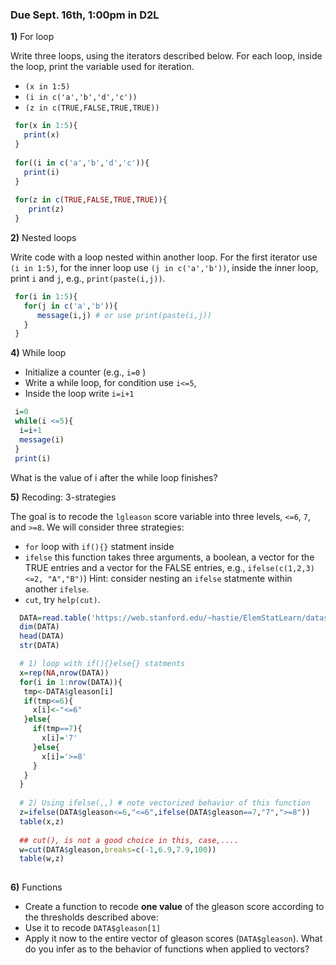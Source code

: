### Due Sept. 16th, 1:00pm in D2L


**1)** For loop

Write three loops, using the iterators described below. For each loop, inside the loop, print the variable used for iteration.

  - `(x in 1:5)`
  - `(i in c('a','b','d','c'))`
  - `(z in c(TRUE,FALSE,TRUE,TRUE))`
  
 ```r
  for(x in 1:5){
    print(x)
  }
  
  for((i in c('a','b','d','c')){
    print(i)
  }
  
  for(z in c(TRUE,FALSE,TRUE,TRUE)){ 
     print(z)
  }
 ```
**2)** Nested loops

Write code with a loop nested within another loop. For the first iterator use `(i in 1:5)`, for the inner loop use `(j in c('a','b'))`, inside the inner loop, print `i` and `j`, e.g., `print(paste(i,j))`.

```r
 for(i in 1:5){
   for(j in c('a','b')){
      message(i,j) # or use print(paste(i,j))
   }
 }

```

**4)** While loop

   - Initialize a counter (e.g., `i=0` )
   - Write a while loop, for condition use `i<=5`,
   - Inside the loop write `i=i+1`

```r
 i=0
 while(i <=5){
  i=i+1
  message(i)
 }
 print(i)
```
 What is the value of i after the while loop finishes?
 
 **5)**  Recoding: 3-strategies
 
 The goal is to recode the `lgleason` score variable into three levels, `<=6`, `7`, and `>=8`. We will consider three strategies: 
   - `for` loop with `if(){}` statment inside
   - `ifelse` this function takes three arguments, a boolean, a vector for the TRUE entries and a vector for the FALSE entries, e.g., `ifelse(c(1,2,3)<=2, "A","B")`) 
      Hint: consider nesting an `ifelse` statmente within another `ifelse`.
   - `cut`, try `help(cut)`.
 
 ```r
   DATA=read.table('https://web.stanford.edu/~hastie/ElemStatLearn/datasets/prostate.data') 
   dim(DATA)
   head(DATA)
   str(DATA)
 
   # 1) loop with if(){}else{} statments
   x=rep(NA,nrow(DATA))
   for(i in 1:nrow(DATA)){
    tmp<-DATA$gleason[i]
    if(tmp<=6){ 
      x[i]<-"<=6"
    }else{
      if(tmp==7){
        x[i]='7'
      }else{
        x[i]='>=8'
      }
    }
   }
   
   # 2) Using ifelse(,,) # note vectorized behavior of this function
   z=ifelse(DATA$gleason<=6,"<=6",ifelse(DATA$gleason==7,"7",">=8"))
   table(x,z)
   
   ## cut(), is not a good choice in this, case,....
   w=cut(DATA$gleason,breaks=c(-1,6.9,7.9,100))
   table(w,z)
   
 ```
  **6)** Functions 
  
  - Create a function to  recode **one value** of the gleason score according to the thresholds described above:
  - Use it to recode `DATA$gleason[1]`
  - Apply it now to the entire vector of gleason scores (`DATA$gleason`). What do you infer as to the behavior of functions when applied to vectors?
  
  
  
  
